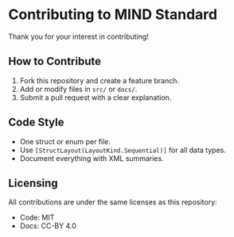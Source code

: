 # Contributing to MIND Standard

Thank you for your interest in contributing!

## How to Contribute
1. Fork this repository and create a feature branch.
2. Add or modify files in `src/` or `docs/`.
3. Submit a pull request with a clear explanation.

## Code Style
- One struct or enum per file.
- Use `[StructLayout(LayoutKind.Sequential)]` for all data types.
- Document everything with XML summaries.

## Licensing
All contributions are under the same licenses as this repository:
- Code: MIT
- Docs: CC-BY 4.0